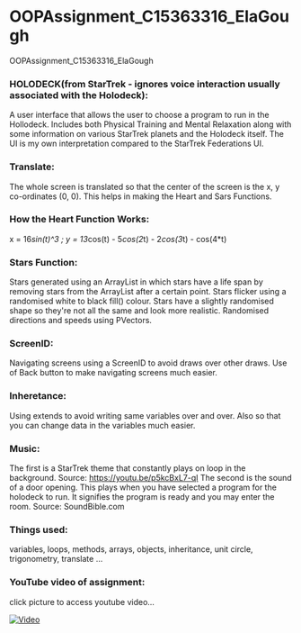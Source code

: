 # OOPAssignment_C15363316_ElaGough
OOPAssignment_C15363316_ElaGough

### HOLODECK(from StarTrek - ignores voice interaction usually associated with the Holodeck):

A user interface that allows the user to choose a program to run in the Hollodeck. Includes both Physical Training and Mental Relaxation along with some information on various StarTrek planets and the Holodeck itself.
The UI is my own interpretation compared to the StarTrek Federations UI.

### Translate:

The whole screen is translated so that the center of the screen is the x, y co-ordinates (0, 0).
This helps in making the Heart and Sars Functions.

### How the Heart Function Works:

x = 16*sin(t)^3 ; 
y = 13*cos(t) - 5*cos(2*t) - 2*cos(3*t) - cos(4*t)

### Stars Function:

Stars generated using an ArrayList in which stars have a life span by removing stars from the ArrayList after a certain point.
Stars flicker using a randomised white to black fill() colour.
Stars have a slightly randomised shape so they're not all the same and look more realistic.
Randomised directions and speeds using PVectors.

### ScreenID:

Navigating screens using a ScreenID to avoid draws over other draws.
Use of Back button to make navigating screens much easier.

### Inheretance:

Using extends to avoid writing same variables over and over. Also so that you can change data in the variables much easier.

### Music:

The first is a StarTrek theme that constantly plays on loop in the background. Source: https://youtu.be/p5kcBxL7-qI
The second is the sound of a door opening. This plays when you have selected a program for the holodeck to run. It signifies the program is ready and you may enter the room. Source: SoundBible.com

### Things used: 

variables, loops, methods, arrays, objects, inheritance, unit circle, trigonometry, translate ...

### YouTube video of assignment:

click picture to access youtube video...

[![Video](http://vignette3.wikia.nocookie.net/memoryalpha/images/5/55/Early_2270s_Starfleet.png/revision/latest?cb=20090612021344&path-prefix=en)](https://youtu.be/UX4To24ya1c)
